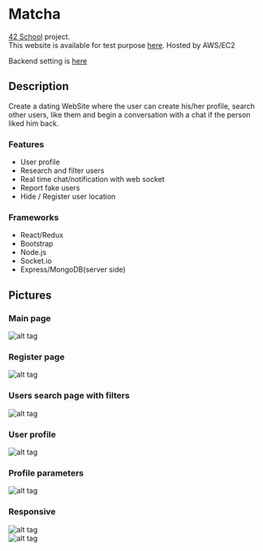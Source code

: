 # Matcha

[42 School](https://www.42.us/) project.<br/>
This website is available for test purpose [here](https://ec2-18-220-196-170.us-east-2.compute.amazonaws.com:3001).
Hosted by AWS/EC2

Backend setting is [here](https://github.com/Ultraman82/match-server.git)

## Description

Create a dating WebSite where the user can create his/her profile, search other users, like them and begin a conversation with a chat if the person liked him back.

### Features

- User profile
- Research and filter users
- Real time chat/notification with web socket
- Report fake users
- Hide / Register user location

### Frameworks

- React/Redux
- Bootstrap
- Node.js
- Socket.io
- Express/MongoDB(server side)

## Pictures

### Main page

![alt tag](images/front.png)

### Register page

![alt tag](images/signup.png)

### Users search page with filters

![alt tag](images/filter.png)

### User profile

![alt tag](images/profile.png)

### Profile parameters

![alt tag](images/edit.png)

### Responsive

![alt tag](images/reponsive.png)
<br/>
![alt tag](images/collapse.png)
